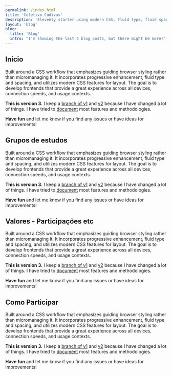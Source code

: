 ```yaml
---
permalink: /index.html
title: 'Coletivo Codivas'
description: 'Eleventy starter using modern CSS, fluid type, fluid spacing, flexible layout and progressive enhancement.'
layout: 'blog'
blog:
  title: 'Blog'
  intro: "I'm showing the last 4 blog posts, but there might be more!"
---
```


## Inicio

Built around a CSS workflow that emphasizes guiding browser styling rather than micromanaging it. It incorporates progressive enhancement, fluid type and spacing, and utilizes modern CSS features for layout. The goal is to develop frontends that provide a great experience across all devices, connection speeds, and usage contexts.

**This is version 3.**
I keep a [branch of v1](https://github.com/madrilene/eleventy-excellent/tree/v1) and [v2](https://github.com/madrilene/eleventy-excellent/tree/v2) because I have changed a lot of things.
I have tried to [document](/get-started/#docs-lol) most features and methodologies.

**Have fun** and let me know if you find any issues or have ideas for improvements!


## Grupos de estudos

Built around a CSS workflow that emphasizes guiding browser styling rather than micromanaging it. It incorporates progressive enhancement, fluid type and spacing, and utilizes modern CSS features for layout. The goal is to develop frontends that provide a great experience across all devices, connection speeds, and usage contexts.

**This is version 3.**
I keep a [branch of v1](https://github.com/madrilene/eleventy-excellent/tree/v1) and [v2](https://github.com/madrilene/eleventy-excellent/tree/v2) because I have changed a lot of things.
I have tried to [document](/get-started/#docs-lol) most features and methodologies.

**Have fun** and let me know if you find any issues or have ideas for improvements!


## Valores - Participações etc

Built around a CSS workflow that emphasizes guiding browser styling rather than micromanaging it. It incorporates progressive enhancement, fluid type and spacing, and utilizes modern CSS features for layout. The goal is to develop frontends that provide a great experience across all devices, connection speeds, and usage contexts.

**This is version 3.**
I keep a [branch of v1](https://github.com/madrilene/eleventy-excellent/tree/v1) and [v2](https://github.com/madrilene/eleventy-excellent/tree/v2) because I have changed a lot of things.
I have tried to [document](/get-started/#docs-lol) most features and methodologies.

**Have fun** and let me know if you find any issues or have ideas for improvements!

## Como Participar

Built around a CSS workflow that emphasizes guiding browser styling rather than micromanaging it. It incorporates progressive enhancement, fluid type and spacing, and utilizes modern CSS features for layout. The goal is to develop frontends that provide a great experience across all devices, connection speeds, and usage contexts.

**This is version 3.**
I keep a [branch of v1](https://github.com/madrilene/eleventy-excellent/tree/v1) and [v2](https://github.com/madrilene/eleventy-excellent/tree/v2) because I have changed a lot of things.
I have tried to [document](/get-started/#docs-lol) most features and methodologies.

**Have fun** and let me know if you find any issues or have ideas for improvements!